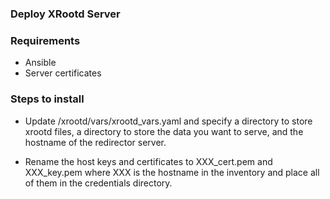 ### Deploy XRootd Server

### Requirements

- Ansible
- Server certificates

### Steps to install
- Update /xrootd/vars/xrootd_vars.yaml and specify a directory to store xrootd files, a directory to store the data you want to serve, and the hostname of the redirector server.

- Rename the host keys and certificates to XXX_cert.pem and XXX_key.pem where XXX is the hostname in the inventory and place all of them in the credentials directory.